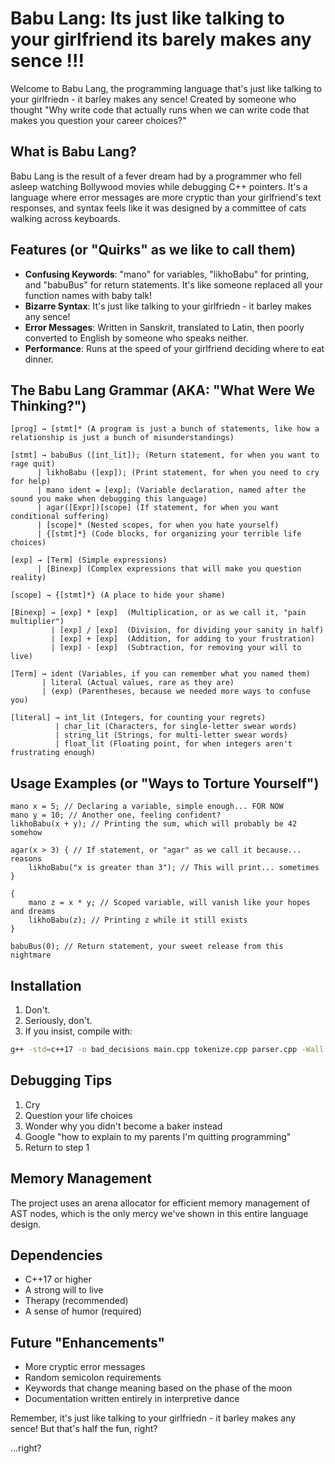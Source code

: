 # Babu Lang: Its just like talking to your girlfriend its barely makes any sence !!!

Welcome to Babu Lang, the programming language that's just like talking to your girlfriedn - it barley makes any sence! Created by someone who thought "Why write code that actually runs when we can write code that makes you question your career choices?"

## What is Babu Lang?

Babu Lang is the result of a fever dream had by a programmer who fell asleep watching Bollywood movies while debugging C++ pointers. It's a language where error messages are more cryptic than your girlfriend's text responses, and syntax feels like it was designed by a committee of cats walking across keyboards.

## Features (or "Quirks" as we like to call them)

- **Confusing Keywords**: "mano" for variables, "likhoBabu" for printing, and "babuBus" for return statements. It's like someone replaced all your function names with baby talk!
- **Bizarre Syntax**: It's just like talking to your girlfriedn - it barley makes any sence!
- **Error Messages**: Written in Sanskrit, translated to Latin, then poorly converted to English by someone who speaks neither.
- **Performance**: Runs at the speed of your girlfriend deciding where to eat dinner.

## The Babu Lang Grammar (AKA: "What Were We Thinking?")

```
[prog] → [stmt]* (A program is just a bunch of statements, like how a relationship is just a bunch of misunderstandings)

[stmt] → babuBus ([int_lit]); (Return statement, for when you want to rage quit)
      | likhoBabu ([exp]); (Print statement, for when you need to cry for help)
      | mano ident = [exp]; (Variable declaration, named after the sound you make when debugging this language)
      | agar([Expr])[scope] (If statement, for when you want conditional suffering)
      | [scope]* (Nested scopes, for when you hate yourself)
      | {[stmt]*} (Code blocks, for organizing your terrible life choices)

[exp] → [Term] (Simple expressions)
      | [Binexp] (Complex expressions that will make you question reality)

[scope] → {[stmt]*} (A place to hide your shame)

[Binexp] → [exp] * [exp]  (Multiplication, or as we call it, "pain multiplier")
         | [exp] / [exp]  (Division, for dividing your sanity in half)
         | [exp] + [exp]  (Addition, for adding to your frustration)
         | [exp] - [exp]  (Subtraction, for removing your will to live)

[Term] → ident (Variables, if you can remember what you named them)
       | literal (Actual values, rare as they are)
       | (exp) (Parentheses, because we needed more ways to confuse you)

[literal] → int_lit (Integers, for counting your regrets)
          | char_lit (Characters, for single-letter swear words)
          | string_lit (Strings, for multi-letter swear words)
          | float_lit (Floating point, for when integers aren't frustrating enough)
```

## Usage Examples (or "Ways to Torture Yourself")

```
mano x = 5; // Declaring a variable, simple enough... FOR NOW
mano y = 10; // Another one, feeling confident?
likhoBabu(x + y); // Printing the sum, which will probably be 42 somehow

agar(x > 3) { // If statement, or "agar" as we call it because... reasons
    likhoBabu("x is greater than 3"); // This will print... sometimes
}

{
    mano z = x * y; // Scoped variable, will vanish like your hopes and dreams
    likhoBabu(z); // Printing z while it still exists
}

babuBus(0); // Return statement, your sweet release from this nightmare
```

## Installation

1. Don't.
2. Seriously, don't.
3. If you insist, compile with:
```bash
g++ -std=c++17 -o bad_decisions main.cpp tokenize.cpp parser.cpp -Wall -Wextra -Wsanity-check
```

## Debugging Tips

1. Cry
2. Question your life choices
3. Wonder why you didn't become a baker instead
4. Google "how to explain to my parents I'm quitting programming"
5. Return to step 1

## Memory Management

The project uses an arena allocator for efficient memory management of AST nodes, which is the only mercy we've shown in this entire language design.

## Dependencies

- C++17 or higher
- A strong will to live
- Therapy (recommended)
- A sense of humor (required)

## Future "Enhancements"

- More cryptic error messages
- Random semicolon requirements
- Keywords that change meaning based on the phase of the moon
- Documentation written entirely in interpretive dance

Remember, it's just like talking to your girlfriedn - it barley makes any sence! But that's half the fun, right?

...right?
